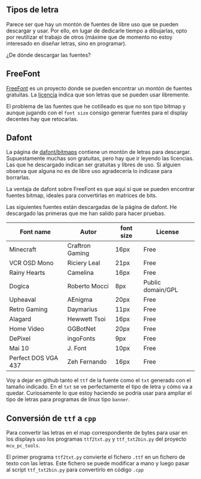 
## Tipos de letra

Parece ser que hay un montón de fuentes de libre uso que se pueden descargar y
usar. Por ello, en lugar de dedicarle tiempo a dibujarlas, opto por reutilizar
el trabajo de otros (máxime que de momento no estoy interesado en diseñar
letras, sino en programar).

¿De dónde descargar las fuentes? 

## FreeFont

[FreeFont](https://www.gnu.org/software/freefont/index.html) es un proyecto
donde se pueden encontrar un montón de fuentes gratuitas. La
[licencia](https://www.gnu.org/software/freefont/license.html) indica que son
letras que se pueden usar libremente.

El problema de las fuentes que he cotilleado es que no son tipo bitmap y
aunque jugando con el `font size` consigo generar fuentes para el display
decentes hay que retocarlas. 

## Dafont

La página de [dafont/bitmaps](https://www.dafont.com/bitmap.php) contiene un
montón de letras para descargar. Supuestamente muchas son gratuitas, pero hay
que ir leyendo las licencias. Las que he descargado indican ser gratuitas y
libres de uso.  Si alguien observa que alguna no es de libre uso agradecería lo
indicase para borrarlas. 

La ventaja de dafont sobre FreeFont es que aquí sí que se pueden encontrar
fuentes bitmap, ideales para convertirlas en matrices de bits.

Las siguientes fuentes están descargadas de la página de dafont. He descargado
las primeras que me han salido para hacer pruebas. 

Font name       | Autor             | font size | License
----------------|-------------------|-----------|--------
Minecraft       | Craftron Gaming   | 16px      | Free
VCR OSD Mono    | Riciery Leal      | 21px      | Free
Rainy Hearts    | Camelina          | 16px      | Free
Dogica          | Roberto Mocci     |  8px      | Public domain/GPL
Upheaval        | AEnigma           | 20px      | Free
Retro Gaming    | Daymarius         | 11px      | Free
Alagard         | Hewwett Tsoi      | 16px      | Free
Home Video      | GGBotNet          | 20px      | Free
DePixel         | ingoFonts         |  9px      | Free
Mai 10          | J. Font           | 10px      | Free
Perfect DOS VGA 437| Zeh Fernando   | 16px      | Free

Voy a dejar en github tanto el `ttf` de la fuente como el `txt` generado con
el tamaño indicado. En el `txt` se ve perfectamente el tipo de letra y cómo va
a quedar. Curiosamente lo que estoy haciendo se podría usar para ampliar el
tipo de letras para programas de linux tipo `banner`.


## Conversión de `ttf` a `cpp`
Para convertir las letras en el map correspondiente de bytes para usar en los
displays uso los programas `ttf2txt.py` y `ttf_txt2bin.py` del proyecto
`mcu_pc_tools`.

El primer programa `ttf2txt.py` convierte el fichero `.ttf` en un fichero de
texto con las letras. Este fichero se puede modificar a mano y luego pasar al
script `ttf_txt2bin.py` para convertirlo en código `.cpp`

